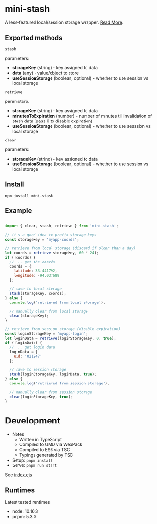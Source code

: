 # mini-stash

A less-featured local/session storage wrapper. [Read More](https://www.spiritedrefactor.net/blog/add-local-and-session-storage-support-to-a-service).

## Exported methods

`stash`

parameters:

- **storageKey** (string) - key assigned to data
- **data** (any) - value/object to store
- **useSessionStorage** (boolean, optional) - whether to use session vs local storage

`retrieve`

parameters:

- **storageKey** (string) - key assigned to data
- **minutesToExpiration** (number) - number of minutes till invalidation of stash data (pass 0 to disable expiration)
- **useSessionStorage** (boolean, optional) - whether to use sesssion vs local storage

`clear`

parameters:

- **storageKey** (string) - key assigned to data
- **useSessionStorage** (boolean, optional) - whether to use session vs local storage

## Install

`npm install mini-stash`

## Example

```js

import { clear, stash, retrieve } from 'mini-stash';

// it's a good idea to prefix storage keys
const storageKey = 'myapp-coords';

// retrieve from local storage (discard if older than a day)
let coords = retrieve(storageKey, 60 * 24);
if (!coords) {
  // ... get the coords
  coords = {
    latitude: 33.441792,
    longitude: -94.037689
  };

  // save to local storage
  stash(storageKey, coords);
} else {
  console.log('retrieved from local storage');

  // manually clear from local storage
  clear(storageKey);
}

// retrieve from session storage (disable expiration)
const loginStorageKey = 'myapp-login';
let loginData = retrieve(loginStorageKey, 0, true);
if (!loginData) {
  // ... get login data
  loginData = {
    uid: '021947'
  };

  // save to session storage
  stash(loginStorageKey, loginData, true);
} else {
  console.log('retrieved from session storage');

  // manually clear from session storage
  clear(loginStorageKey, true);
}
```

# Development

- Notes
  - Written in TypeScript
  - Compiled to UMD via WebPack
  - Compiled to ES6 via TSC
  - Typings generated by TSC
- Setup: `pnpm install`
- Serve: `pnpm run start`

See [index.ejs](./index.ejs)

## Runtimes

Latest tested runtimes

- node: 10.16.3
- pnpm: 5.3.0
